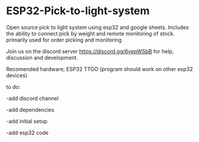 # ESP32-Pick-to-light-system
Open source pick to light system using esp32 and google sheets. Includes the ability to connect pick by weight and remote monitoring of stock. primarily used for order picking and monitoring

Join us on the discord server https://discord.gg/6yepWSbB for help, discussion and development. 

Recomended hardware; ESP32 TTGO (program should work on other esp32 devices)

to do:

-add discord channel

-add dependencies

-add initial setup

-add esp32 code
